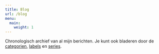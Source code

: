 ```yaml
---
title: Blog
url: /blog
menu: 
  main:
    weight: 1
---
```

Chronologisch archief van al mijn berichten. Je kunt ook bladeren door de
[categorien](/categories), [labels](/tags) en [series](/series).
